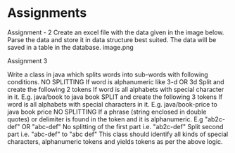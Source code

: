 # Assignments

Assignment - 2
Create an excel file with the data given in the image below. Parse the data and store it in data structure best suited. The data will be saved in a table in the database.
image.png

Assignment 3

Write a class in java which splits words into sub-words with following conditions.
NO SPLITTING If word is alphanumeric like 3-d OR 3d
Split and create the following 2 tokens If word is all alphabets with special character in it. E.g. java/book to 
java book
SPLIT and create the following 3 tokens If word is all alphabets with special characters in it. E.g. java/book-price to 
java book price
NO SPLITTING If a phrase (string enclosed in double quotes) or delimiter is found in the token and it is alphanumeric.
E.g "ab2c-def" OR "abc-def" 
No splitting of the first part i.e. "ab2c-def"
Split second part i.e. "abc-def" to "abc def"
This class should identify all kinds of special characters, alphanumeric tokens and yields tokens as per the above logic.
